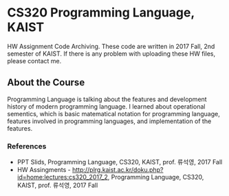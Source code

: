 # CS320 Programming Language, KAIST
HW Assignment Code Archiving. These code are written in 2017 Fall, 2nd semester of KAIST.  If there is any problem with uploading these HW files, please contact me.

## About the Course
Programming Language is talking about the features and development history of modern programming language. I learned about operational sementics, which is basic matematical notation for programming language, features involved in programming languages, and implementation of the features.

### References
* PPT Slids, Programming Language, CS320, KAIST, prof. 류석영, 2017 Fall
* HW Assingments - http://plrg.kaist.ac.kr/doku.php?id=home:lectures:cs320_2017_2, Programming Language, CS320, KAIST, prof. 류석영, 2017 Fall
